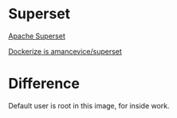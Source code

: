 # Superset

[Apache Superset](https://github.com/apache/incubator-superset)

[Dockerize is amancevice/superset](https://github.com/amancevice/superset)

# Difference

Default user is root in this image, for inside work.
